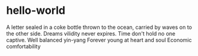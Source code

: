 # hello-world
A letter sealed in a coke bottle thrown to the ocean, carried by waves on to the other side.
Dreams vilidity never expires.
Time don't hold no one captive.
Well balanced yin-yang
Forever young at heart and soul
Economic comfortability
